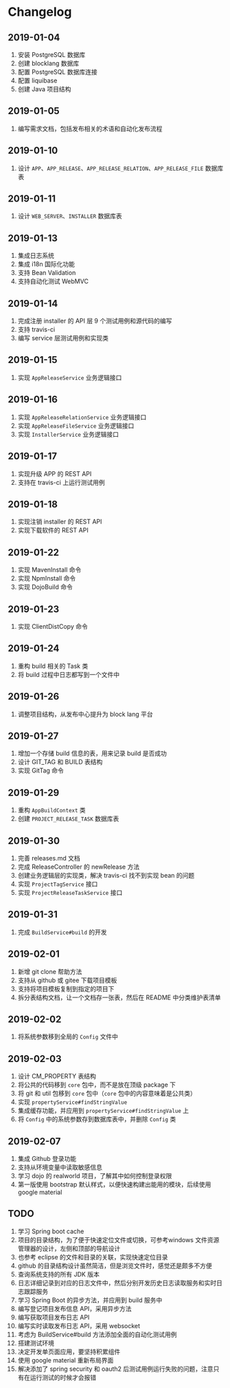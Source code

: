 # Changelog

## 2019-01-04

1. 安装 PostgreSQL 数据库
2. 创建 blocklang 数据库
3. 配置 PostgreSQL 数据库连接
4. 配置 liquibase
5. 创建 Java 项目结构

## 2019-01-05

1. 编写需求文档，包括发布相关的术语和自动化发布流程

## 2019-01-10

1. 设计 `APP`、`APP_RELEASE`、`APP_RELEASE_RELATION`、`APP_RELEASE_FILE` 数据库表

## 2019-01-11

1. 设计 `WEB_SERVER`、`INSTALLER` 数据库表

## 2019-01-13

1. 集成日志系统
2. 集成 i18n 国际化功能
3. 支持 Bean Validation
4. 支持自动化测试 WebMVC

## 2019-01-14

1. 完成注册 installer 的 API 层 9 个测试用例和源代码的编写
2. 支持 travis-ci
3. 编写 service 层测试用例和实现类

## 2019-01-15

1. 实现 `AppReleaseService` 业务逻辑接口

## 2019-01-16

1. 实现 `AppReleaseRelationService` 业务逻辑接口
2. 实现 `AppReleaseFileService` 业务逻辑接口
3. 实现 `InstallerService` 业务逻辑接口

## 2019-01-17

1. 实现升级 APP 的 REST API
2. 支持在 travis-ci 上运行测试用例

## 2019-01-18

1. 实现注销 installer 的 REST API
2. 实现下载软件的 REST API

## 2019-01-22

1. 实现 MavenInstall 命令
2. 实现 NpmInstall 命令
3. 实现 DojoBuild 命令

## 2019-01-23

1. 实现 ClientDistCopy 命令

## 2019-01-24

1. 重构 build 相关的 Task 类
2. 将 build 过程中日志都写到一个文件中

## 2019-01-26

1. 调整项目结构，从发布中心提升为 block lang 平台

## 2019-01-27

1. 增加一个存储 build 信息的表，用来记录 build 是否成功
2. 设计 GIT_TAG 和 BUILD 表结构
3. 实现 GitTag 命令

## 2019-01-29

1. 重构 `AppBuildContext` 类
2. 创建 `PROJECT_RELEASE_TASK` 数据库表

## 2019-01-30

1. 完善 releases.md 文档
2. 完成 ReleaseController 的 newRelease 方法
3. 创建业务逻辑层的实现类，解决 travis-ci 找不到实现 bean 的问题
4. 实现 `ProjectTagService` 接口
5. 实现 `ProjectReleaseTaskService` 接口

## 2019-01-31

1. 完成 `BuildService#build` 的开发

## 2019-02-01

1. 新增 git clone 帮助方法
2. 支持从 github 或 gitee 下载项目模板
3. 支持将项目模板复制到指定的项目下
4. 拆分表结构文档，让一个文档存一张表，然后在 README 中分类维护表清单

## 2019-02-02

1. 将系统参数移到全局的 `Config` 文件中

## 2019-02-03

1. 设计 CM_PROPERTY 表结构
2. 将公共的代码移到 `core` 包中，而不是放在顶级 package 下
3. 将 git 和 util 包移到 `core` 包中（`core` 包中的内容意味着是公共类）
4. 实现 `propertyService#findStringValue`
5. 集成缓存功能，并应用到 `propertyService#findStringValue` 上
6. 将 `Config` 中的系统参数存到数据库表中，并删除 `Config` 类

## 2019-02-07

1. 集成 Github 登录功能
2. 支持从环境变量中读取敏感信息
3. 学习 dojo 的 realworld 项目，了解其中如何控制登录权限
4. 第一版使用 bootstrap 默认样式，以便快速构建出能用的模块，后续使用 google material

## TODO

1. 学习 Spring boot cache
2. 项目的目录结构，为了便于快速定位文件或切换，可参考windows 文件资源管理器的设计，左侧和顶部的导航设计
3. 也参考 eclipse 的文件和目录的关联，实现快速定位目录
4. github 的目录结构设计虽然简洁，但是浏览文件时，感觉还是颇多不方便
5. 查询系统支持的所有 JDK 版本
6. 日志详细记录到对应的日志文件中，然后分别开发历史日志读取服务和实时日志跟踪服务
7. 学习 Spring Boot 的异步方法，并应用到 build 服务中
8. 编写登记项目发布信息 API，采用异步方法
9. 编写获取项目发布日志 API
10. 编写实时读取发布日志 API，采用 websocket
11. 考虑为 BuildService#build 方法添加全面的自动化测试用例
12. 搭建测试环境
13. 决定开发单页面应用，要坚持积累组件
14. 使用 google material 重新布局界面
15. 解决添加了 spring security 和 oauth2 后测试用例运行失败的问题，注意只有在运行测试的时候才会报错
